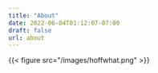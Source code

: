```yaml
---
title: "About"
date: 2022-06-04T01:12:07-07:00
draft: false
url: about
---
```


{{< figure src="/images/hoffwhat.png" >}}
